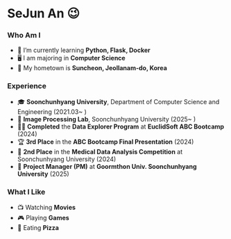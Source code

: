 # SeJun An 😉  

### Who Am I  
- 🌱 I’m currently learning **Python, Flask, Docker**  
- 🖥️ I am majoring in **Computer Science**  
- 🚅 My hometown is **Suncheon, Jeollanam-do, Korea**  

### Experience  
- 🎓 **Soonchunhyang University**, Department of Computer Science and Engineering (2021.03~ )  
- 🔬 **Image Processing Lab**, Soonchunhyang University (2025~ )  
- 👨‍💻 **Completed** the **Data Explorer Program** at **EuclidSoft ABC Bootcamp** (2024)  
- 🏆 **3rd Place** in the **ABC Bootcamp Final Presentation** (2024)  
- 🥈 **2nd Place** in the **Medical Data Analysis Competition** at Soonchunhyang University (2024)  
- 🚀 **Project Manager (PM)** at **Goormthon Univ. Soonchunhyang University** (2025)  

### What I Like  
- 📺 Watching **Movies**  
- 🎮 Playing **Games**  
- 🍕 Eating **Pizza**  
